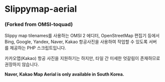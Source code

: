 # Slippymap-aerial
### (Forked from OMSI-toquad)
Slippy map tilenames를 사용하는 OMSI 2 에디터, OpenStreetMap 편집기 등에서 Bing, Google, Yandex, Naver, Kakao 항공사진을 사용하여 작업할 수 있도록 서버를 제공하는 PHP 스크립트입니다.

카카오맵(Kakao) 항공 사진을 지원하기는 하지만, 타일 간 미세한 엇갈림이 존재하므로 권장하지 않습니다.

**Naver, Kakao Map Aerial is only available in South Korea.**
